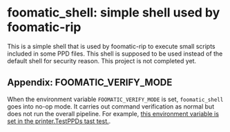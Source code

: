 # foomatic_shell: simple shell used by foomatic-rip

This is a simple shell that is used by foomatic-rip to execute small scripts
included in some PPD files. This shell is supposed to be used instead of
the default shell for security reason.
This project is not completed yet.

## Appendix: FOOMATIC_VERIFY_MODE

When the environment variable `FOOMATIC_VERIFY_MODE` is set,
`foomatic_shell` goes into no-op mode. It carries out command
verification as normal but does not run the overall pipeline. For
example, [this environment variable is set in the printer.TestPPDs tast
test.][tast-foomatic-verify-mode].

[tast-foomatic-verify-mode]: https://chromium.googlesource.com/chromiumos/platform/tast-tests/+/HEAD/src/chromiumos/tast/local/bundles/cros/printer/test_ppds.go
